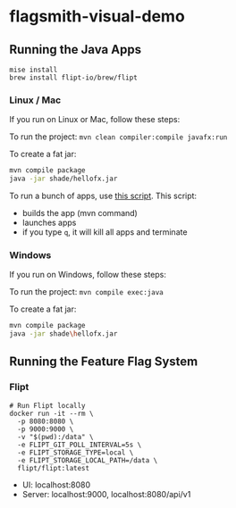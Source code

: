 # flagsmith-visual-demo

## Running the Java Apps

```shell
mise install
brew install flipt-io/brew/flipt
```

### Linux / Mac

If you run on Linux or Mac, follow these steps:

To run the project: `mvn clean compiler:compile javafx:run`

To create a fat jar:

```sh
mvn compile package
java -jar shade/hellofx.jar
```

To run a bunch of apps, use [this script](startDemo.sh). This script:
- builds the app (mvn command)
- launches apps
- if you type `q`, it will kill all apps and terminate

### Windows

If you run on Windows, follow these steps:

To run the project: `mvn compile exec:java`

To create a fat jar:

```sh
mvn compile package
java -jar shade\hellofx.jar
```

## Running the Feature Flag System

### Flipt

```shell
# Run Flipt locally
docker run -it --rm \
  -p 8080:8080 \
  -p 9000:9000 \
  -v "$(pwd):/data" \
  -e FLIPT_GIT_POLL_INTERVAL=5s \
  -e FLIPT_STORAGE_TYPE=local \
  -e FLIPT_STORAGE_LOCAL_PATH=/data \
  flipt/flipt:latest
```

- UI: localhost:8080
- Server: localhost:9000, localhost:8080/api/v1
